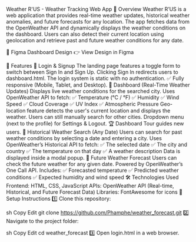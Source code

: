 Weather R'US - Weather Tracking Web App
📌 Overview
Weather R’US is a web application that provides real-time weather updates, historical weather anomalies, and future forecasts for any location. The app fetches data from the OpenWeather API and dynamically displays the weather conditions on the dashboard. Users can also detect their current location using geolocation and retrieve past and future weather conditions for any date.

🎨 Figma Dashboard Design
👉 View Design in Figma

🌟 Features
🔹 Login & Signup
The landing page features a toggle form to switch between Sign In and Sign Up.
Clicking Sign In redirects users to dashboard.html.
The login system is static with no authentication.
✅ Fully responsive (Mobile, Tablet, and Desktop).
🔹 Dashboard (Real-Time Weather Updates)
Displays live weather conditions for the searched city.
Uses OpenWeather API to fetch:
✅ Temperature (°C / °F)
✅ Humidity
✅ Wind Speed
✅ Cloud Coverage
✅ UV Index
✅ Atmospheric Pressure
Geo-location feature detects the user's current location and displays the weather.
Users can still manually search for other cities.
Dropdown menu (next to the profile) for Settings & Logout.
🏆 Dashboard Tour guides new users.
🔹 Historical Weather Search (Any Date)
Users can search for past weather conditions by selecting a date and entering a city.
Uses OpenWeather’s Historical API to fetch:
✅ The selected date
✅ The city and country
✅ The temperature on that day
✅ A weather description
Data is displayed inside a modal popup.
🔹 Future Weather Forecast
Users can check the future weather for any given date.
Powered by OpenWeather’s One Call API.
Includes:
✅ Forecasted temperature
✅ Predicted weather conditions
✅ Expected humidity and wind speed
🛠️ Technologies Used
Frontend: HTML, CSS, JavaScript
APIs: OpenWeather API (Real-time, Historical, and Future Forecast Data)
Libraries: FontAwesome for icons
🚀 Setup Instructions
1️⃣ Clone this repository:

sh
Copy
Edit
git clone https://github.com/Phamphe/weather_forecast.git
2️⃣ Navigate to the project folder:

sh
Copy
Edit
cd weather_forecast
3️⃣ Open login.html in a web browser.

